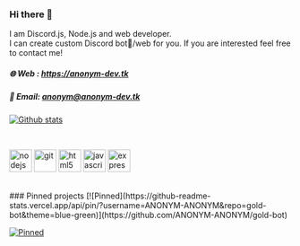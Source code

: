 ### Hi there 👋
I am Discord.js, Node.js and web developer. <br>
I can create custom Discord bot🤖/web for you. If you are interested feel free to contact me!

##### 🌐 Web : https://anonym-dev.tk
##### 📩 Email: anonym@anonym-dev.tk



<!--
Here are some ideas to get you started:

- 🔭 I’m currently working on ...
- 🌱 I’m currently learning ...
- 👯 I’m looking to collaborate on ...
- 🤔 I’m looking for help with ...
- 💬 Ask me about ...
- 📫 How to reach me: ...
- 😄 Pronouns: ...
- ⚡ Fun fact: ...
-->

[![Github stats](https://github-readme-stats.vercel.app/api?username=ANONYM-ANONYM&theme=blue-green&show_icons=true)](https://anonym-dev.tk)

<br>
<p>
<img src="https://devicons.github.io/devicon/devicon.git/icons/nodejs/nodejs-original-wordmark.svg" alt="nodejs" width="40" height="40"/>
<img src="https://www.vectorlogo.zone/logos/git-scm/git-scm-icon.svg" alt="git" width="40" height="40"/> <img src="https://devicons.github.io/devicon/devicon.git/icons/html5/html5-original-wordmark.svg" alt="html5" width="40" height="40"/>
<img src="https://devicons.github.io/devicon/devicon.git/icons/javascript/javascript-original.svg" alt="javascript" width="40" height="40"/>
<img src="https://devicons.github.io/devicon/devicon.git/icons/express/express-original-wordmark.svg" alt="express" width="40" height="40"/> </p>
<br>
### Pinned projects
[![Pinned](https://github-readme-stats.vercel.app/api/pin/?username=ANONYM-ANONYM&repo=gold-bot&theme=blue-green)](https://github.com/ANONYM-ANONYM/gold-bot)

[![Pinned](https://github-readme-stats.vercel.app/api/pin/?username=ANONYM-ANONYM&repo=INVITES.GA&theme=blue-green)](https://github.com/ANONYM-ANONYM/INVITES.GA)
